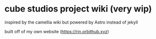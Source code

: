# cube studios project wiki (very wip)
inspired by the camellia wiki but powered by Astro instead of jekyll

built off of my own website (https://rin.orbithub.xyz)